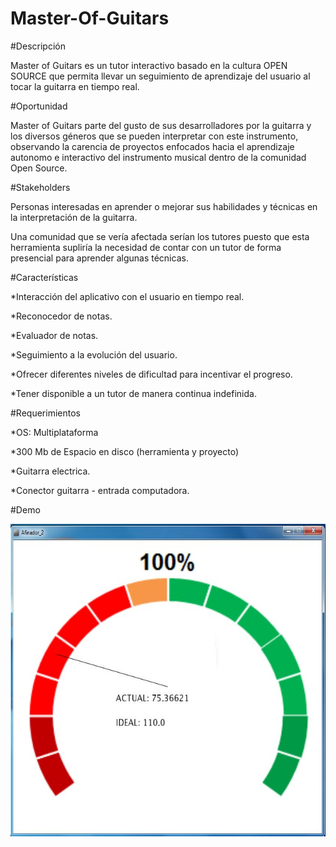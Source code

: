 Master-Of-Guitars
=================

#Descripción

Master of Guitars es un tutor interactivo basado en la cultura OPEN SOURCE que permita llevar un seguimiento de aprendizaje del usuario al tocar la guitarra en tiempo real.

#Oportunidad

Master of Guitars parte del gusto de sus desarrolladores por la guitarra y los diversos géneros que se pueden interpretar con este instrumento, observando la carencia de proyectos enfocados hacia el aprendizaje autonomo e interactivo del instrumento musical dentro de la comunidad Open Source.

#Stakeholders

Personas interesadas en aprender o mejorar sus habilidades y técnicas en la interpretación de la guitarra.

Una comunidad que se vería afectada serían los tutores puesto que esta herramienta supliría la necesidad de contar con un tutor de forma presencial para aprender algunas técnicas.

#Características

*Interacción del aplicativo con el usuario en tiempo real.

*Reconocedor de notas.

*Evaluador de notas.

*Seguimiento a la evolución del usuario.

*Ofrecer diferentes niveles de dificultad para incentivar el progreso.

*Tener disponible a un tutor de manera continua indefinida.

#Requerimientos

*OS: Multiplataforma

*300 Mb de Espacio en disco (herramienta y proyecto)

*Guitarra electrica.

*Conector guitarra - entrada computadora.

#Demo

<img height ="500" src ="fig/afin.jpg">